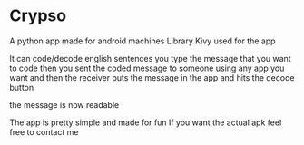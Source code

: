 # Crypso
A python app made for android machines
Library Kivy used for the app

It can code/decode english sentences
you type the message that you want to code 
then you sent the coded message to someone
using any app you want and then 
the receiver puts the message in the app and hits the decode button 

the message is now readable 

The app is pretty simple and made for fun 
If you want the actual apk feel free to contact me 



